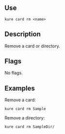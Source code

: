 ## Use

`kure card rm <name>`

## Description

Remove a card or directory.

## Flags

No flags.

## Examples

Remove a card:
```
kure card rm Sample
```

Remove a directory:
```
kure card rm SampleDir/
```